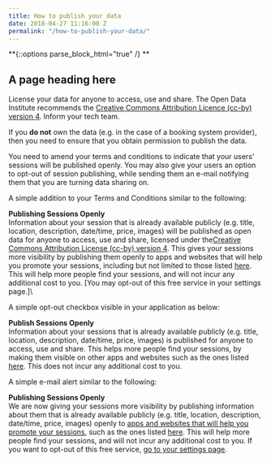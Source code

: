 ```yaml
---
title: How to publish your data
date: 2018-04-27 11:16:00 Z
permalink: "/how-to-publish-your-data/"
---
```


**{::options parse_block_html="true" /} **

**<article class="title-row">**

**<h2 class="sub-heading-two">A page heading here</h2>**

**<div class="one">**

License your data for anyone to access, use and share. The Open Data Institute recommends the [Creative Commons Attribution Licence (cc-by) version 4](https://creativecommons.org/licenses/by/4.0/). Inform your tech team.

If you **do not** own the data (e.g. in the case of a booking system provider), then you need to ensure that you obtain permission to publish the data.

You need to amend your terms and conditions to indicate that your users' sessions will be published openly. You may also give your users an option to opt-out of session publishing, while sending them an e-mail notifying them that you are turning data sharing on.

A simple addition to your Terms and Conditions similar to the following:

**Publishing Sessions Openly**\
Information about your session that is already available publicly (e.g. title, location, description, date/time, price, images) will be published as open data for anyone to access, use and share, licensed under the[Creative Commons Attribution License (cc-by) version 4](https://creativecommons.org/licenses/by/4.0/). This gives your sessions more visibility by publishing them openly to apps and websites that will help you promote your sessions, including but not limited to those listed [here](https://www.openactive.io/pioneers.html). This will help more people find your sessions, and will not incur any additional cost to you. \[You may opt-out of this free service in your settings page.\]\

A simple opt-out checkbox visible in your application as below:

**Publish Sessions Openly**\
Information about your sessions that is already available publicly (e.g. title, location, description, date/time, price, images) is published for anyone to access, use and share. This helps more people find your sessions, by making them visible on other apps and websites such as the ones listed [here](https://www.openactive.io/pioneers.html). This does not incur any additional cost to you.

A simple e-mail alert similar to the following:

**Publishing Sessions Openly**\
We are now giving your sessions more visibility by publishing information about them that is already available publicly (e.g. title, location, description, date/time, price, images) openly to [apps and websites that will help you promote your sessions](https://www.openactive.io/pioneers.html), such as the ones listed [here](https://www.openactive.io/pioneers.html). This will help more people find your sessions, and will not incur any additional cost to you. If you want to opt-out of this free service, [go to your settings page](https://www.openactive.io/technology.html#).\
**</div>**

**</article>**